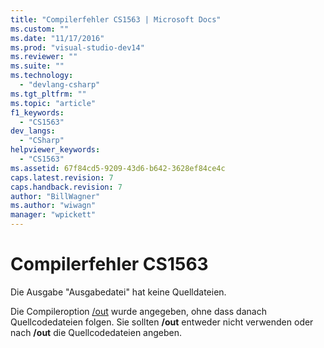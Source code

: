 ```yaml
---
title: "Compilerfehler CS1563 | Microsoft Docs"
ms.custom: ""
ms.date: "11/17/2016"
ms.prod: "visual-studio-dev14"
ms.reviewer: ""
ms.suite: ""
ms.technology: 
  - "devlang-csharp"
ms.tgt_pltfrm: ""
ms.topic: "article"
f1_keywords: 
  - "CS1563"
dev_langs: 
  - "CSharp"
helpviewer_keywords: 
  - "CS1563"
ms.assetid: 67f84cd5-9209-43d6-b642-3628ef84ce4c
caps.latest.revision: 7
caps.handback.revision: 7
author: "BillWagner"
ms.author: "wiwagn"
manager: "wpickett"
---
```

# Compilerfehler CS1563
Die Ausgabe "Ausgabedatei" hat keine Quelldateien.  
  
 Die Compileroption [\/out](../../csharp/language-reference/compiler-options/out-compiler-option.md) wurde angegeben, ohne dass danach Quellcodedateien folgen. Sie sollten **\/out** entweder nicht verwenden oder nach **\/out** die Quellcodedateien angeben.